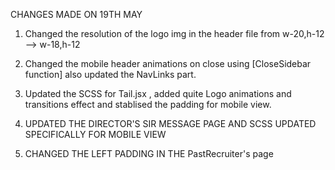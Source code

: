 CHANGES MADE ON 19TH MAY
1. Changed the resolution of the logo img in the header file from w-20,h-12 --> w-18,h-12

2. Changed the mobile header animations on close using [CloseSidebar function] also updated the NavLinks part.

3. Updated the SCSS for Tail.jsx , added quite Logo animations and transitions effect and stablised the padding for mobile view.

4. UPDATED THE DIRECTOR'S SIR MESSAGE PAGE AND SCSS UPDATED SPECIFICALLY FOR MOBILE VIEW

5. CHANGED THE LEFT PADDING IN THE PastRecruiter's page